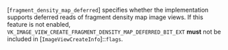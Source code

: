 [`fragment_density_map_deferred`]
specifies whether the implementation supports deferred reads of fragment
density map image views.
If this feature is not enabled,
`VK_IMAGE_VIEW_CREATE_FRAGMENT_DENSITY_MAP_DEFERRED_BIT_EXT` **must** 
not be included in [`ImageViewCreateInfo`]::`flags`.